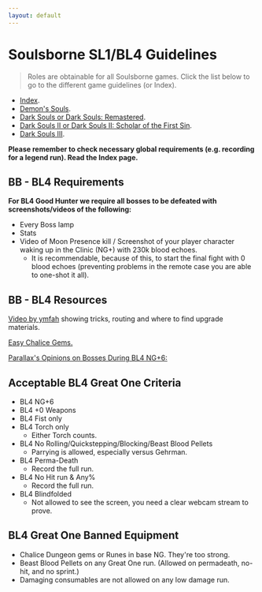 ```yaml
---
layout: default
---
```


# Soulsborne SL1/BL4 Guidelines
> Roles are obtainable for all Soulsborne games. Click the list below to go to the different game guidelines (or Index).

 * [Index](./index.md).
 * [Demon's Souls](./des.md).
 * [Dark Souls or Dark Souls: Remastered](./ds1.md).
 * [Dark Souls II or Dark Souls II: Scholar of the First Sin](./ds2.md).
 * [Dark Souls III](./ds3.md).

**Please remember to check necessary global requirements (e.g. recording for a legend run). Read the Index page.**

## BB - BL4 Requirements

**For BL4 Good Hunter we require all bosses to be defeated with screenshots/videos of the following:**

* Every Boss lamp
* Stats
* Video of Moon Presence kill / Screenshot of your player character waking up in the Clinic (NG+) with 230k blood echoes.
  - It is recommendable, because of this, to start the final fight with 0 blood echoes (preventing problems in the remote case you are able to one-shot it all).

## BB - BL4 Resources

[Video by ymfah](https://www.youtube.com/watch?v=AzFks3VhU3A) showing tricks, routing and where to find upgrade materials.

[Easy Chalice Gems.](https://drive.google.com/file/d/1ffQccio5iZzxVDJxdCoSKO4FfMqhSmOo/view)

[Parallax's Opinions on Bosses During BL4 NG+6:](https://www.reddit.com/r/bloodborne/comments/6xw068/every_boss_in_the_game_beaten_at_level_4_in_new/)

## Acceptable BL4 Great One Criteria

- BL4 NG+6
- BL4 +0 Weapons
- BL4 Fist only
- BL4 Torch only
  - Either Torch counts.
- BL4 No Rolling/Quickstepping/Blocking/Beast Blood Pellets
  - Parrying is allowed, especially versus Gehrman.
- BL4 Perma-Death
  - Record the full run.
- BL4 No Hit run & Any%
  - Record the full run.
- BL4 Blindfolded
  -  Not allowed to see the screen, you need a clear webcam stream to prove.
 
## BL4 Great One Banned Equipment

* Chalice Dungeon gems or Runes in base NG. They're too strong.
* Beast Blood Pellets on any Great One run. (Allowed on permadeath, no-hit, and no sprint.)
* Damaging consumables are not allowed on any low damage run.